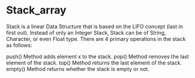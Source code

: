 # Stack_array

Stack is a linear Data Structure that is based on the LIFO concept (last in first out). Instead of only an Integer Stack, Stack can be of String, Character, or even Float type. There are 4 primary operations in the stack as follows:

push() Method adds element x to the stack.
pop() Method removes the last element of the stack.
top() Method returns the last element of the stack.
empty() Method returns whether the stack is empty or not.
